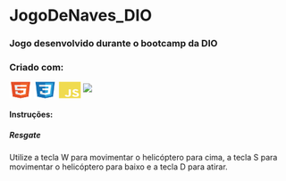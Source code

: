 # JogoDeNaves_DIO
### Jogo desenvolvido durante o bootcamp da DIO

### Criado com:
<img align="center" alt="Rafa-HTML" height="30" width="40" src="https://raw.githubusercontent.com/devicons/devicon/master/icons/html5/html5-original.svg">
<img align="center" alt="Rafa-CSS" height="30" width="40" src="https://raw.githubusercontent.com/devicons/devicon/master/icons/css3/css3-original.svg">
<img align="center" alt="Rafa-Js" height="30" width="40" src="https://raw.githubusercontent.com/devicons/devicon/master/icons/javascript/javascript-plain.svg">
<img src="https://cdn.jsdelivr.net/gh/devicons/devicon/icons/jquery/jquery-original.svg" />



#### Instruções:

##### Resgate
Utilize a tecla W para movimentar o helicóptero para cima, a tecla S para movimentar o helicóptero para baixo e a tecla D para atirar.


